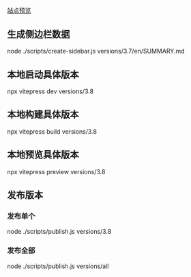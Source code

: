 
##
[站点预览](https://dogodo-cc.github.io/cocos-creator-docs/zh/)

## 生成侧边栏数据
node ./scripts/create-sidebar.js versions/3.7/en/SUMMARY.md

## 本地启动具体版本
npx vitepress dev versions/3.8

## 本地构建具体版本
npx vitepress build versions/3.8

## 本地预览具体版本
npx vitepress preview versions/3.8

## 发布版本
### 发布单个
node ./scripts/publish.js versions/3.8
### 发布全部
node ./scripts/publish.js versions/all
